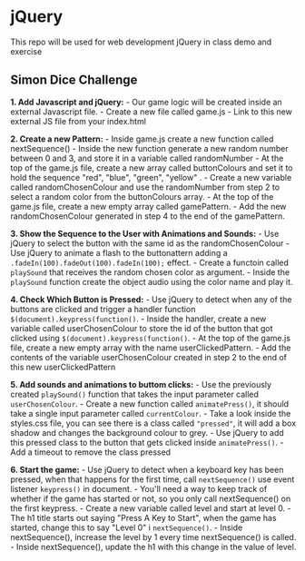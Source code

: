 # jQuery

This repo will be used for web development jQuery in class demo and exercise


## Simon Dice Challenge

**1. Add Javascript and jQuery:**
    - Our game logic will be created inside an external Javascript file.
    - Create a new file called game.js
    - Link to this new external JS file from your index.html
    
**2. Create a new Pattern:**
    - Inside game.js create a new function called nextSequence()
    - Inside the new function generate a new random number between 0 and 3, and store it in a variable called randomNumber
    - At the top of the game.js file, create a new array called buttonColours and set it to hold the sequence "red", "blue", "green", "yellow" .
    - Create a new variable called randomChosenColour and use the randomNumber from step 2 to select a random color from the buttonColours array.
    - At the top of the game.js file, create a new empty array called gamePattern.
    - Add the new randomChosenColour generated in step 4 to the end of the gamePattern.
    
**3. Show the Sequence to the User with Animations and Sounds:**
    - Use jQuery to select the button with the same id as the randomChosenColour
    - Use jQuery to animate a flash to the buttonattern adding a `.fadeIn(100).fadeOut(100).fadeIn(100);` effect.
    - Create a functoin called `playSound` that receives the random chosen color as argument.
    - Inside the `playSound` function create the object audio using the color name and play it.

**4. Check Which Button is Pressed:**
    - Use jQuery to detect when any of the buttons are clicked and trigger a handler function `$(document).keypress(function()`.
    - Inside the handler, create a new variable called userChosenColour to store the id of the button that got clicked using `$(document).keypress(function()`. 
    - At the top of the game.js file, create a new empty array with the name userClickedPattern.
    - Add the contents of the variable userChosenColour created in step 2 to the end of this new userClickedPattern

**5. Add sounds and animations to buttom clicks:**
    - Use the previously created `playSound()` function that takes the  input parameter called `userChosenColour`.
    - Create a new function called `animatePress()`, it should take a single input parameter called `currentColour`.
    - Take a look inside the styles.css file, you can see there is a class called `"pressed"`, it will add a box shadow and changes the background colour to grey. 
    - Use jQuery to add this pressed class to the button that gets clicked inside `animatePress()`.
    - Add a timeout to remove the class pressed


**6. Start the game:**
    - Use jQuery to detect when a keyboard key has been pressed, when that happens for the first time, call `nextSequence()` use event listener `keypress()` in document.
    - You'll need a way to keep track of whether if the game has started or not, so you only call nextSequence() on the first keypress.
    - Create a new variable called level and start at level 0. 
    - The h1 title starts out saying "Press A Key to Start", when the game has started, change this to say "Level 0" i `nextSequence()`.
    - Inside nextSequence(), increase the level by 1 every time nextSequence() is called.
    - Inside nextSequence(), update the h1 with this change in the value of level.


